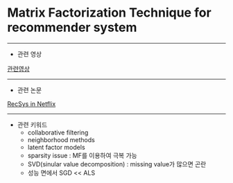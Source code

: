 # Matrix Factorization Technique for recommender system

---

- 관련 영상

[관련영상](https://www.youtube.com/watch?v=Z49JNxS4vsc)

---

- 관련 논문

[RecSys in Netflix](/RecSys_3조/일별_회의록/2022_01_25_피어세션/Recommender-Systems-Netflix.pdf)

---

- 관련 키워드
    - collaborative filtering
    - neighborhood methods
    - latent factor models
    - sparsity issue : MF를 이용하여 극복 가능
    - SVD(sinular value decomposition) : missing value가 많으면 곤란
    - 성능 면에서 SGD << ALS